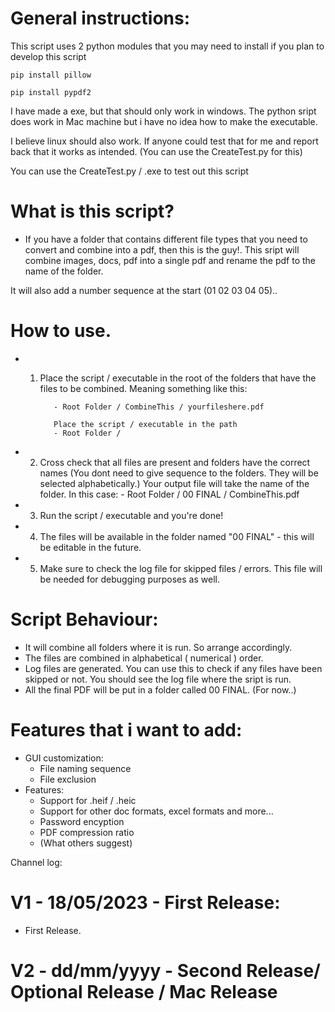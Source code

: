 # General instructions: 

This script uses 2 python modules that you may need to install if you plan to develop this script

    pip install pillow

    pip install pypdf2

I have made a exe, but that should only work in windows. 
The python sript does work in Mac machine but i have no idea how to make the executable.

I believe linux should also work. If anyone could test that for me and report back that it works as intended.
(You can use the CreateTest.py for this)

You can use the CreateTest.py / .exe to test out this script



# What is this script?

- If you have a folder that contains different file types that you need to convert and combine into a pdf, then this is the guy!.
This sript will combine images, docs, pdf into a single pdf and rename the pdf to the name of the folder.

It will also add a number sequence at the start (01 02 03 04 05)..

# How to use.

- 1. Place the script / executable in the root of the folders that have the files to be combined.
        Meaning something like this:

            - Root Folder / CombineThis / yourfileshere.pdf

            Place the script / executable in the path 
            - Root Folder /

- 2. Cross check that all files are present and folders have the correct names (You dont need to give sequence to the folders. They will be selected alphabetically.) Your output file will take the name of the folder.
    In this case:
            - Root Folder / 00 FINAL / CombineThis.pdf

- 3. Run the script / executable and you're done!

- 4. The files will be available in the folder named "00 FINAL" - this will be editable in the future.

- 5. Make sure to check the log file for skipped files / errors. This file will be needed for debugging purposes as well.





# Script Behaviour: 

- It will combine all folders where it is run. So arrange accordingly.
- The files are combined in alphabetical ( numerical ) order.
- Log files are generated. You can use this to check if any files have been skipped or not. You should see the log file where the sript is run.
- All the final PDF will be put in a folder called 00 FINAL. (For now..)


# Features that i want to add:


- GUI customization:
    - File naming sequence
    - File exclusion
- Features:
    - Support for .heif / .heic
    - Support for other doc formats, excel formats and more...
    - Password encyption 
    - PDF compression ratio
    - (What others suggest)




Channel log:

# V1 - 18/05/2023 - First Release:
- First Release.

# V2 - dd/mm/yyyy - Second Release/ Optional Release / Mac Release
